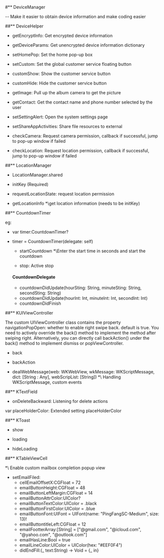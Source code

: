 #** DeviceManager

 -- Make it easier to obtain device information and make coding easier


##** DeviceHelper

  - getEncryptInfo: Get encrypted device information
  - getDeviceParams: Get unencrypted device information dictionary

  - setHomePop: Set the home pop-up box

  - setCustom: Set the global customer service floating button
  - customShow: Show the customer service button
  - customHide: Hide the customer service button
  
  - getImage: Pull up the album camera to get the picture
  - getContact: Get the contact name and phone number selected by the user
  
  - setSettingAlert: Open the system settings page
  - setShareAppActivities: Share file resources to external
  
  - checkCamera: Request camera permission, callback if successful, jump to pop-up window if failed
  - checkLocation: Request location permission, callback if successful, jump to pop-up window if failed


##** LocationManager
 - LocationManager.shared
 
 - initKey (Required)
 
 - requestLocationState: request location permission
 
 - getLocationInfo
   *\get location information (needs to be initKey)
 
   
##** CountdownTimer

eg: 
* var timer:CountdownTimer?
* timer = CountdownTimer(delegate: self)

  - startCountdown
  *\Enter the start time in seconds and start the countdown
  
  - stop: Active stop
  
  #### CountdownDelegate
  - countdownDidUpdate(hourSting: String, minuteSting: String, secondSting: String)
  - countdownDidUpdate(hourInt: Int, minuteInt: Int, secondInt: Int)
  - countdownDidFinish
  
  
##** KUIViewController

The custom UIViewController class contains the property navigationPopOpen: whether to enable right swipe back. default is true. 
You need to actively override the back() method to implement the method after swiping right. 
Alternatively, you can directly call backAction() under the back() method to implement dismiss or popViewController.

  - back

  - backAction

  - dealWebMessage(web: WKWebView, wkMessage: WKScriptMessage, dict: [String : Any], webScripList: [String]) 
  *\ Handling WKScriptMessage, custom events
  
  
##** KTextField

 - onDeleteBackward: Listening for delete actions
 
 var placeHolderColor: Extended setting placeHolderColor
 

##** KToast

 - show
 
 - loading
 
 - hideLoading
 
 
 ##** KTableViewCell
 
 *\ Enable custom mailbox completion popup view
 
  - setEmailFiled: 
    - cellEmailOffsetX:CGFloat = 72
    - emailButtonHeight:CGFloat = 48
    - emailButtonLeftMargin:CGFloat = 14
    - emailButtonAttrColor:UIColor?
    - emailButtonTextColor:UIColor = .black
    - emailButtonFirstColor:UIColor = .blue
    - emailButtonFont:UIFont = UIFont(name: "PingFangSC-Medium", size: 13)!
    - emailButtontitleLeft:CGFloat = 12
    - emailFootterArray:[String] = ["@gmail.com", "@icloud.com", "@yahoo.com", "@outlook.com"]
    - emailHasLine:Bool = true
    - emailLineColor:UIColor = UIColor(hex: "#EEF0F4")
    - didEndFill:(_ text:String) -> Void = {_  in}
    


